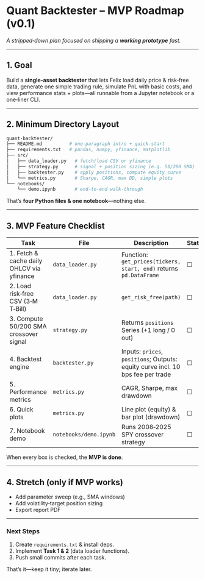# Quant Backtester – **MVP Roadmap (v0.1)**

*A stripped‑down plan focused on shipping a **working prototype** fast.*

---

## 1. Goal

Build a **single‑asset backtester** that lets Felix load daily price & risk‑free data, generate one simple trading rule, simulate PnL with basic costs, and view performance stats + plots—all runnable from a Jupyter notebook or a one‑liner CLI.

---

## 2. Minimum Directory Layout

```bash
quant-backtester/
├── README.md          # one‑paragraph intro + quick‑start
├── requirements.txt   # pandas, numpy, yfinance, matplotlib
├── src/
│   ├── data_loader.py   # fetch/load CSV or yfinance
│   ├── strategy.py      # signal + position sizing (e.g. 50/200 SMA)
│   ├── backtester.py    # apply positions, compute equity curve
│   └── metrics.py       # Sharpe, CAGR, max DD, simple plots
└── notebooks/
    └── demo.ipynb       # end‑to‑end walk‑through
```

That’s **four Python files & one notebook**—nothing else.

---

## 3. MVP Feature Checklist

| Task                                      | File                   | Description                                                                     | Status |
| ----------------------------------------- | ---------------------- | ------------------------------------------------------------------------------- | ------ |
| 1. Fetch & cache daily OHLCV via yfinance | `data_loader.py`       | Function: `get_prices(tickers, start, end)` returns `pd.DataFrame`              | ☐      |
| 2. Load risk‑free CSV (3‑M T‑Bill)        | `data_loader.py`       | `get_risk_free(path)`                                                           | ☐      |
| 3. Compute 50/200 SMA crossover signal    | `strategy.py`          | Returns `positions` Series (+1 long / 0 out)                                    | ☐      |
| 4. Backtest engine                        | `backtester.py`        | Inputs: `prices`, `positions`; Outputs: equity curve incl. 10 bps fee per trade | ☐      |
| 5. Performance metrics                    | `metrics.py`           | CAGR, Sharpe, max drawdown                                                      | ☐      |
| 6. Quick plots                            | `metrics.py`           | Line plot (equity) & bar plot (drawdown)                                        | ☐      |
| 7. Notebook demo                          | `notebooks/demo.ipynb` | Runs 2008‑2025 SPY crossover strategy                                           | ☐      |

When every box is checked, the **MVP is done**.

---

## 4. Stretch (only if MVP works)

* Add parameter sweep (e.g., SMA windows)
* Add volatility‑target position sizing
* Export report PDF

---

### Next Steps

1. Create `requirements.txt` & install deps.
2. Implement **Task 1 & 2** (data loader functions).
3. Push small commits after each task.

That’s it—keep it tiny; iterate later.
